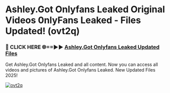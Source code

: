 # Ashley.Got Onlyfans Leaked Original Videos 0nlyFans Leaked - Files Updated! (ovt2q)

<h3>🔴 CLICK HERE 🌐==►► <a href="https://tinyurl.com/ms9xzufz" rel="nofollow">Ashley.Got Onlyfans Leaked Updated Files</a></h3>

Get Ashley.Got Onlyfans Leaked and all content. Now you can access all videos and pictures of Ashley.Got Onlyfans Leaked. New Updated Files 2025!

[![ovt2q](https://i.imgur.com/PQ7UWWw.gif)](https://tinyurl.com/ms9xzufz)
